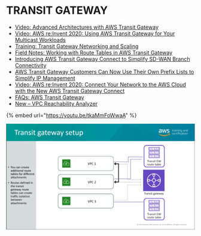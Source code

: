 # TRANSIT GATEWAY

* [Video: Advanced Architectures with AWS Transit Gateway](https://youtu.be/awrdICiS6ug)
* [Video: AWS re:Invent 2020: Using AWS Transit Gateway for Your Multicast Workloads](https://youtu.be/7TOgcS4Uj2E)
* [Training: Transit Gateway Networking and Scaling](https://www.aws.training/Details/eLearning?id=40275)
* [Field Notes: Working with Route Tables in AWS Transit Gateway](https://aws.amazon.com/blogs/architecture/field-notes-working-with-route-tables-in-aws-transit-gateway/)
* [Introducing AWS Transit Gateway Connect to Simplify SD-WAN Branch Connectivity](https://aws.amazon.com/blogs/networking-and-content-delivery/simplify-sd-wan-connectivity-with-aws-transit-gateway-connect/)
* [AWS Transit Gateway Customers Can Now Use Their Own Prefix Lists to Simplify IP Management](https://aws.amazon.com/about-aws/whats-new/2020/08/amazon-transit-gateway-customers-use-own-prefix-lists-simplify-ip-management/)
* [Video: AWS re:Invent 2020: Connect Your Network to the AWS Cloud with the New AWS Transit Gateway Connect](https://youtu.be/\_MPY\_LHSKtM)
* [FAQs: AWS Transit Gateway](https://aws.amazon.com/transit-gateway/faqs/)
* [New – VPC Reachability Analyzer](https://aws.amazon.com/blogs/aws/new-vpc-insights-analyzes-reachability-and-visibility-in-vpcs/?nc1=b\_rp)

{% embed url="https://youtu.be/tkaMmFoWwaA" %}

<img src="../../../.gitbook/assets/balab 2023-01-17 at 11.20.24@2x.jpg" alt="" data-size="original">
